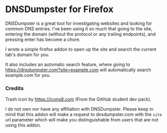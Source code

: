 # DNSDumpster for Firefox


DNSDumpster is a great tool for investigating websites and looking for common DNS entries. I've been using it so much that going to the site, entering the domain (without the protocol or any trailing endpoints), and pressing enter has become a chore.

I wrote a simple firefox addon to open up the site and search the current tab's domain for you.

It also includes an automatic search feature, where going to https://dnsdumpster.com?site=example.com will automatically search example.com for you.



### Credits
Trash icon by https://icons8.com (From the GitHub student dev pack).

I do not own nor have any affiliation with DNSDumpster. Please keep in mind that this addon will make a request to dnsdumpster.com with the `site` url parameter which will make you distinguishable from users that are not using this addon.
